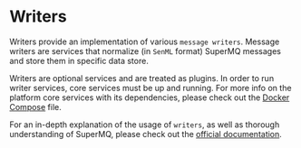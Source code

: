 # Writers

Writers provide an implementation of various `message writers`.
Message writers are services that normalize (in `SenML` format)
SuperMQ messages and store them in specific data store.

Writers are optional services and are treated as plugins. In order to
run writer services, core services must be up and running. For more info
on the platform core services with its dependencies, please check out
the [Docker Compose][compose] file.

For an in-depth explanation of the usage of `writers`, as well as thorough
understanding of SuperMQ, please check out the [official documentation][doc].

[doc]: https://docs.magistrala.abstractmachines.fr
[compose]: ../docker/docker-compose.yml
